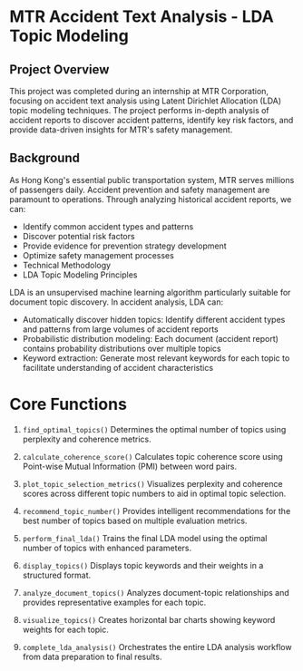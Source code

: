 # MTR Accident Text Analysis - LDA Topic Modeling
## Project Overview
This project was completed during an internship at MTR Corporation, focusing on accident text analysis using Latent Dirichlet Allocation (LDA) topic modeling techniques. The project performs in-depth analysis of accident reports to discover accident patterns, identify key risk factors, and provide data-driven insights for MTR's safety management.

## Background
As Hong Kong's essential public transportation system, MTR serves millions of passengers daily. Accident prevention and safety management are paramount to operations. Through analyzing historical accident reports, we can:

+ Identify common accident types and patterns
+ Discover potential risk factors
+ Provide evidence for prevention strategy development
+ Optimize safety management processes
+ Technical Methodology
+ LDA Topic Modeling Principles

LDA is an unsupervised machine learning algorithm particularly suitable for document topic discovery. In accident analysis, LDA can:

* Automatically discover hidden topics: Identify different accident types and patterns from large volumes of accident reports
* Probabilistic distribution modeling: Each document (accident report) contains probability distributions over multiple topics
* Keyword extraction: Generate most relevant keywords for each topic to facilitate understanding of accident characteristics

# Core Functions
1. `find_optimal_topics()`
Determines the optimal number of topics using perplexity and coherence metrics.

2. `calculate_coherence_score()`
Calculates topic coherence score using Point-wise Mutual Information (PMI) between word pairs.

3. `plot_topic_selection_metrics()`
Visualizes perplexity and coherence scores across different topic numbers to aid in optimal topic selection.

4. `recommend_topic_number()`
Provides intelligent recommendations for the best number of topics based on multiple evaluation metrics.

5. `perform_final_lda()`
Trains the final LDA model using the optimal number of topics with enhanced parameters.

6. `display_topics()`
Displays topic keywords and their weights in a structured format.

7. `analyze_document_topics()`
Analyzes document-topic relationships and provides representative examples for each topic.

8. `visualize_topics()`
Creates horizontal bar charts showing keyword weights for each topic.

9. `complete_lda_analysis()`
Orchestrates the entire LDA analysis workflow from data preparation to final results.
